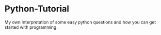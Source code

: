 # Python-Tutorial
My own Interpretation of some easy python questions and how you can get started with programming.
